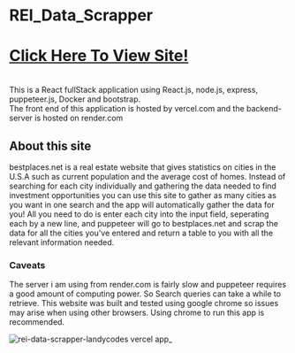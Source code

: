 # REI_Data_Scrapper
# [Click Here To View Site!](https://rei-data-scrapper-landycodes.vercel.app/)
<br>
This is a React fullStack application using React.js, node.js, express, puppeteer.js, Docker and bootstrap.
<br>
The front end of this application is hosted by vercel.com and the backend-server is hosted on render.com

## About this site
bestplaces.net is a real estate website that gives statistics on cities in the U.S.A such as current population and the average cost of homes. Instead of searching for each city individually and gathering the data needed to find investment opportunities you can use this site to gather as many cities as you want in one search and the app will automatically gather the data for you! All you need to do is enter each city into the input field, seperating each by a new line, and puppeteer will go to bestplaces.net and scrap the data for all the cities you've entered and return a table to you with all the relevant information needed. 

### Caveats
The server i am using from render.com is fairly slow and puppeteer requires a good amount of computing power. So Search queries can take a while to retrieve. This website was built and tested using google chrome so issues may arise when using other browsers. Using chrome to run this app is recommended.

![rei-data-scrapper-landycodes vercel app_](https://github.com/Landycodes/REI_Data_Scrapper/assets/103873915/bdabdc41-accd-4c14-9d5e-b79633ed7f8f)

